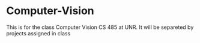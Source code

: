 # Computer-Vision
This is for the class Computer Vision CS 485 at UNR. 
It will be separeted by projects assigned in class
